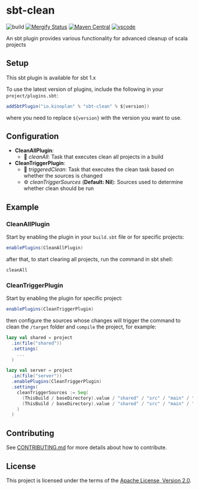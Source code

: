 # sbt-clean

![build](https://github.com/kinoplan/sbt-clean/workflows/build/badge.svg)
[![Mergify Status](https://img.shields.io/endpoint.svg?url=https://api.mergify.com/v1/badges/kinoplan/utils?style=flat)](https://mergify.com)
[![Maven Central](https://img.shields.io/maven-central/v/io.kinoplan/sbt-clean.svg?label=Maven%20Central)](https://search.maven.org/search?q=g:%22io.kinoplan%22%20AND%20a:%22sbt-clean22)
[![vscode](https://img.shields.io/static/v1?logo=visualstudiocode&label=&message=Open%20in%20Visual%20Studio%20Code&labelColor=2c2c32&color=007acc&logoColor=007acc)](https://open.vscode.dev/kinoplan/sbt-clean)


An sbt plugin provides various functionality for advanced cleanup of scala projects

## Setup

This sbt plugin is available for sbt 1.x

To use the latest version of plugins, include the following in your `project/plugins.sbt`:

```scala
addSbtPlugin("io.kinoplan" % "sbt-clean" % ${version})
```

where you need to replace `${version}` with the version you want to use.

## Configuration

* **CleanAllPlugin**:
  * :rocket: *cleanAll*: Task that executes clean all projects in a build
* **CleanTriggerPlugin**:
  * :rocket: *triggeredClean*: Task that executes the clean task based on whether the sources is changed
  * :gear: *cleanTriggerSources* (**Default: Nil**): Sources used to determine whether clean should be run

## Example

### CleanAllPlugin

Start by enabling the plugin in your `build.sbt` file or for specific projects:

```scala
enablePlugins(CleanAllPlugin)
```
after that, to start clearing all projects, run the command in sbt shell:

```scala
cleanAll
```

### CleanTriggerPlugin

Start by enabling the plugin for specific project:

```scala
enablePlugins(CleanTriggerPlugin)
```
then configure the sources whose changes will trigger the command to clean the `/target` folder and `compile` the project, for example:

```scala
lazy val shared = project
  .in(file("shared"))
  .settings(
    ...
  )

lazy val server = project
  .in(file("server"))
  .enablePlugins(CleanTriggerPlugin)
  .settings(
    cleanTriggerSources := Seq(
      (ThisBuild / baseDirectory).value / "shared" / "src" / "main" / "scala" / "api" / "internal",
      (ThisBuild / baseDirectory).value / "shared" / "src" / "main" / "scala" / "api" / "external" / "FooApi.scala"
    )
  )
```

## Contributing

See [CONTRIBUTING.md](/CONTRIBUTING.md) for more details about how to contribute.

## License

This project is licensed under the terms of the [Apache License, Version 2.0](/LICENSE).
